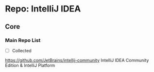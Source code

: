 # Repo: IntelliJ IDEA

## Core

### Main Repo List

- [ ] Collected

https://github.com/JetBrains/intellij-community
IntelliJ IDEA Community Edition & IntelliJ Platform 
